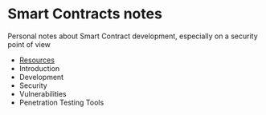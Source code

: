 # Smart Contracts notes
Personal notes about Smart Contract development, especially on a security point of view

- [Resources](https://github.com/seeu-inspace/reference-smart-contracts/blob/main/notes/resources.md)
- Introduction
- Development
- Security
- Vulnerabilities
- Penetration Testing Tools
